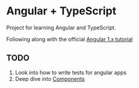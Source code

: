 # Angular + TypeScript

Project for learning Angular and TypeScript.

Following along with the official [Angular 1.x tutorial](https://docs.angularjs.org/tutorial)

## TODO

1. Look into how to write tests for angular apps
2. Deep dive into [Components](https://docs.angularjs.org/guide/component)
